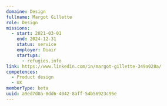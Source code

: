 ```yaml
---
domaine: Design
fullname: Margot Gillette
role: Design
missions:
  - start: 2021-03-01
    end: 2024-12-31
    status: service
    employer: Diair
    startups:
      - refugies.info
link: https://www.linkedin.com/in/margot-gillette-349a028a/
competences:
  - Product design
  - UX
memberType: beta
uuid: a9ed7d0a-8dd6-4042-8aff-54b56923c95e
---
```

